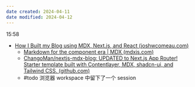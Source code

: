 ```yaml
---
date created: 2024-04-11
date modified: 2024-04-12
---
```

15:58
+ [How I Built my Blog using MDX, Next.js, and React (joshwcomeau.com)](https://www.joshwcomeau.com/blog/how-i-built-my-blog/)
	+ [Markdown for the component era | MDX (mdxjs.com)](https://mdxjs.com/)
	+ [ChangoMan/nextjs-mdx-blog: UPDATED to Next.js App Router! Starter template built with Contentlayer, MDX, shadcn-ui, and Tailwind CSS. (github.com)](https://github.com/ChangoMan/nextjs-mdx-blog)
	+ #todo 浏览器 workspace 中留下了一个 session

